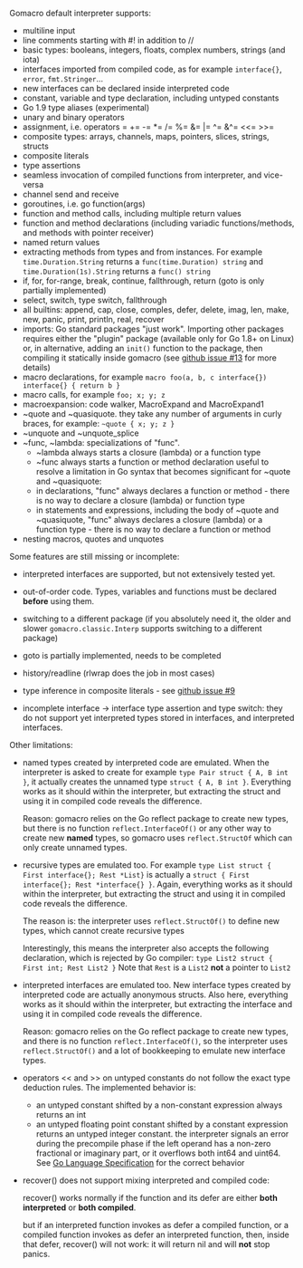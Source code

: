 Gomacro default interpreter supports:

* multiline input
* line comments starting with #! in addition to //
* basic types: booleans, integers, floats, complex numbers, strings (and iota)
* interfaces imported from compiled code, as for example `interface{}`, `error`, `fmt.Stringer`...
* new interfaces can be declared inside interpreted code
* constant, variable and type declaration, including untyped constants
* Go 1.9 type aliases (experimental)
* unary and binary operators
* assignment, i.e. operators = += -= *= /= %= &= |= ^= &^= <<= >>=
* composite types: arrays, channels, maps, pointers, slices, strings, structs
* composite literals
* type assertions
* seamless invocation of compiled functions from interpreter, and vice-versa
* channel send and receive
* goroutines, i.e. go function(args)
* function and method calls, including multiple return values
* function and method declarations (including variadic functions/methods,
  and methods with pointer receiver)
* named return values
* extracting methods from types and from instances.
  For example `time.Duration.String` returns a `func(time.Duration) string`
  and `time.Duration(1s).String` returns a `func() string`
* if, for, for-range, break, continue, fallthrough, return (goto is only partially implemented)
* select, switch, type switch, fallthrough
* all builtins: append, cap, close, comples, defer, delete, imag, len, make, new, panic, print, println, real, recover
* imports: Go standard packages "just work". Importing other packages requires either the "plugin" package
  (available only for Go 1.8+ on Linux) or, in alternative, adding an `init()` function to the package,
  then compiling it statically inside gomacro (see [github issue #13](https://github.com/cosmos72/gomacro/issues/13) for more details)
* macro declarations, for example `macro foo(a, b, c interface{}) interface{} { return b }`
* macro calls, for example `foo; x; y; z`
* macroexpansion: code walker, MacroExpand and MacroExpand1
* ~quote and ~quasiquote. they take any number of arguments in curly braces, for example:
  `~quote { x; y; z }`
* ~unquote and ~unquote_splice
* ~func, ~lambda: specializations of "func".
  * ~lambda always starts a closure (lambda) or a function type
  * ~func always starts a function or method declaration
  useful to resolve a limitation in Go syntax that becomes significant for ~quote and ~quasiquote:
  * in declarations, "func" always declares a function or method - there is no way to declare a closure (lambda) or function type
  * in statements and expressions, including the body of ~quote and ~quasiquote,
    "func" always declares a closure (lambda) or a function type - there is no way to declare a function or method
* nesting macros, quotes and unquotes

Some features are still missing or incomplete:
* interpreted interfaces are supported, but not extensively tested yet.
* out-of-order code. Types, variables and functions must be declared **before** using them.
* switching to a different package
  (if you absolutely need it, the older and slower `gomacro.classic.Interp` supports switching to a different package)
* goto is partially implemented, needs to be completed
* history/readline (rlwrap does the job in most cases)
* type inference in composite literals - see [github issue #9](https://github.com/cosmos72/gomacro/issues/9)

* incomplete interface -> interface type assertion and type switch:
  they do not support yet interpreted types stored in interfaces, and interpreted interfaces.

Other limitations:
* named types created by interpreted code are emulated.
  When the interpreter is asked to create for example `type Pair struct { A, B int }`,
  it actually creates the unnamed type `struct { A, B int }`.
  Everything works as it should within the interpreter, but extracting the struct
  and using it in compiled code reveals the difference.

  Reason: gomacro relies on the Go reflect package to create new types,
  but there is no function `reflect.InterfaceOf()` or any other way to create new **named** types,
  so gomacro uses `reflect.StructOf` which can only create unnamed types.

* recursive types are emulated too.
  For example `type List struct { First interface{}; Rest *List}`
  is actually a `struct { First interface{}; Rest *interface{} }`.
  Again, everything works as it should within the interpreter, but extracting
  the struct and using it in compiled code reveals the difference.

  The reason is: the interpreter uses `reflect.StructOf()` to define new types,
  which cannot create recursive types

  Interestingly, this means the interpreter also accepts the following declaration,
  which is rejected by Go compiler: `type List2 struct { First int; Rest List2 }`
  Note that `Rest` is a `List2` **not** a pointer to `List2`

* interpreted interfaces are emulated too.
  New interface types created by interpreted code are actually anonymous structs.
  Also here, everything works as it should within the interpreter, but extracting
  the interface and using it in compiled code reveals the difference.

  Reason: gomacro relies on the Go reflect package to create new types,
  and there is no function `reflect.InterfaceOf()`, so the interpreter uses
  `reflect.StructOf()` and a lot of bookkeeping to emulate new interface types.

* operators << and >> on untyped constants do not follow the exact type deduction rules.
  The implemented behavior is:
  * an untyped constant shifted by a non-constant expression always returns an int
  * an untyped floating point constant shifted by a constant expression returns an untyped integer constant.
    the interpreter signals an error during the precompile phase
    if the left operand has a non-zero fractional or imaginary part,
    or it overflows both int64 and uint64.
  See [Go Language Specification](https://golang.org/ref/spec#Operators) for the correct behavior

* recover() does not support mixing interpreted and compiled code:

  recover() works normally if the function and its defer are either
  **both interpreted** or **both compiled**.

  but if an interpreted function invokes as defer a compiled function,
  or a compiled function invokes as defer an interpreted function,
  then, inside that defer, recover() will not work:
  it will return nil and will **not** stop panics.
